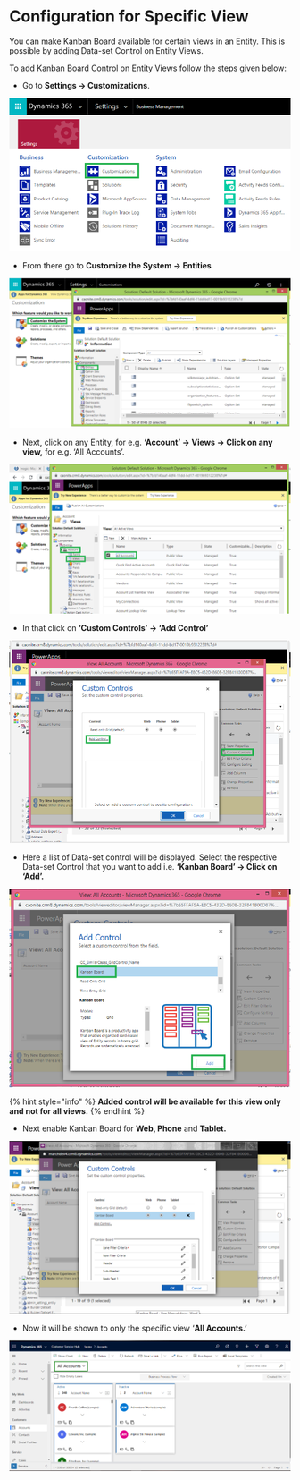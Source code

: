 # Configuration for Specific View

You can make Kanban Board available for certain views in an Entity. This is possible by adding Data-set Control on Entity Views.

To add Kanban Board Control on Entity Views follow the steps given below:

* Go to **Settings -> Customizations**.

![](<../../.gitbook/assets/1 (179).png>)

* &#x20;From there go to **Customize the System -> Entities**

![](<../../.gitbook/assets/2 (21).png>)

* Next, click on any Entity, for e.g. **‘Account’ -> Views -> Click on any view,** for e.g. ‘All Accounts’.

![](<../../.gitbook/assets/3 (34).png>)

* In that click on **‘Custom Controls’ -> ‘Add Control’**

![](<../../.gitbook/assets/4 (31).png>)

* Here a list of Data-set control will be displayed. Select the respective Data-set Control that you want to add i.e. **‘Kanban Board’ -> Click on ‘Add’.**

![](<../../.gitbook/assets/5 (11).png>)

{% hint style="info" %}
**Added control will be available for this view only and not for all views.**
{% endhint %}

* Next enable Kanban Board for **Web, Phone** and **Tablet.**

![](<../../.gitbook/assets/1 (145).png>)

* Now it will be shown to only the specific view ‘**All Accounts.’**

![](../../.gitbook/assets/ConfigureSpecificView-last.png)
